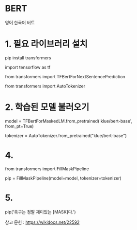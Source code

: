 # BERT
영어 한국어 버트

# 1. 필요 라이브러리 설치
pip install transformers

import tensorflow as tf

from transformers import TFBertForNextSentencePrediction

from transformers import AutoTokenizer

# 2. 학습된 모델 불러오기

model = TFBertForMaskedLM.from_pretrained('klue/bert-base', from_pt=True)

tokenizer = AutoTokenizer.from_pretrained("klue/bert-base")


# 4.

from transformers import FillMaskPipeline

pip = FillMaskPipeline(model=model, tokenizer=tokenizer)

# 5.
pip('축구는 정말 재미있는 [MASK]다.')

참고 문헌 : https://wikidocs.net/22592
